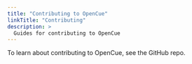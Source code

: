 ```yaml
---
title: "Contributing to OpenCue"
linkTitle: "Contributing"
description: >
  Guides for contributing to OpenCue
---
```



To learn about contributing to OpenCue, see the GitHub repo.
